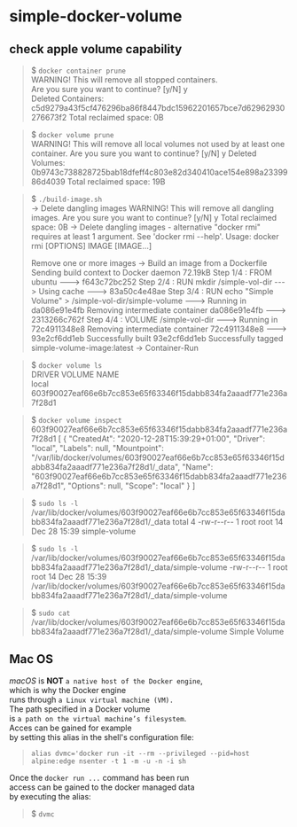 # simple-docker-volume
## check apple volume capability

> $ `docker container prune`   
> WARNING! This will remove all stopped containers.  
> Are you sure you want to continue? [y/N] y  
> Deleted Containers:  
> c5d9279a43f5cf476296ba86f8447bdc15962201657bce7d62962930276673f2
> Total reclaimed space: 0B  

> $ `docker volume prune`  
> WARNING! This will remove all local volumes not used by at least one container.
> Are you sure you want to continue? [y/N] y
> Deleted Volumes:
> 0b9743c738828725bab18dfeff4c803e82d340410ace154e898a2339986d4039
> Total reclaimed space: 19B

> $ `./build-image.sh`  
> → Delete dangling images
> WARNING! This will remove all dangling images.
> Are you sure you want to continue? [y/N] y
> Total reclaimed space: 0B
> → Delete dangling images - alternative
> "docker rmi" requires at least 1 argument.
> See 'docker rmi --help'.
> Usage:  docker rmi [OPTIONS] IMAGE [IMAGE...]
> 
> Remove one or more images
> → Build an image from a Dockerfile
> Sending build context to Docker daemon  72.19kB
> Step 1/4 : FROM ubuntu
>  ---> f643c72bc252
> Step 2/4 : RUN mkdir /simple-vol-dir
>  ---> Using cache
>  ---> 83a50c4e48ae
> Step 3/4 : RUN echo "Simple Volume" > /simple-vol-dir/simple-volume
>  ---> Running in da086e91e4fb
> Removing intermediate container da086e91e4fb
>  ---> 2313266c762f
> Step 4/4 : VOLUME /simple-vol-dir
>  ---> Running in 72c4911348e8
> Removing intermediate container 72c4911348e8
>  ---> 93e2cf6dd1eb
> Successfully built 93e2cf6dd1eb
> Successfully tagged simple-volume-image:latest
> → Container-Run

> $ `docker volume ls`  
> DRIVER    VOLUME NAME  
> local     603f90027eaf66e6b7cc853e65f63346f15dabb834fa2aaadf771e236a7f28d1

> $ `docker volume inspect` 603f90027eaf66e6b7cc853e65f63346f15dabb834fa2aaadf771e236a7f28d1 
> [
>     {
>         "CreatedAt": "2020-12-28T15:39:29+01:00",
>         "Driver": "local",
>         "Labels": null,
>         "Mountpoint": "/var/lib/docker/volumes/603f90027eaf66e6b7cc853e65f63346f15dabb834fa2aaadf771e236a7f28d1/_data",
>         "Name": "603f90027eaf66e6b7cc853e65f63346f15dabb834fa2aaadf771e236a7f28d1",
>         "Options": null,
>         "Scope": "local"
>     }
> ]


> $ `sudo ls -l` /var/lib/docker/volumes/603f90027eaf66e6b7cc853e65f63346f15dabb834fa2aaadf771e236a7f28d1/_data
> total 4
> -rw-r--r-- 1 root root 14 Dec 28 15:39 simple-volume

> $ `sudo ls -l` /var/lib/docker/volumes/603f90027eaf66e6b7cc853e65f63346f15dabb834fa2aaadf771e236a7f28d1/_data/simple-volume
> -rw-r--r-- 1 root root 14 Dec 28 15:39 /var/lib/docker/volumes/603f90027eaf66e6b7cc853e65f63346f15dabb834fa2aaadf771e236a7f28d1/_data/simple-volume

> $ `sudo cat` /var/lib/docker/volumes/603f90027eaf66e6b7cc853e65f63346f15dabb834fa2aaadf771e236a7f28d1/_data/simple-volume
> Simple Volume

## Mac OS
*macOS* is **NOT** `a native host of the Docker engine`,  
which is why the Docker engine  
runs through `a Linux virtual machine (VM).`  
The path specified in a Docker volume  
is `a path on the virtual machine’s filesystem`.  
Acces can be gained for example  
by setting this alias in the shell's configuration file:  

> `alias dvmc='docker run -it --rm --privileged --pid=host alpine:edge nsenter -t 1 -m -u -n -i sh`

Once the `docker run ...` command has been run   
access can be gained to the docker managed data  
by executing the alias:

> $ `dvmc`

